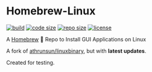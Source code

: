# Homebrew-Linux

[![build](https://img.shields.io/github/workflow/status/ivaquero/homebrew-linux/CI.svg)](https://img.shields.io/github/workflow/status/ivaquero/homebrew-linux/CI.svg)
[![code size](https://img.shields.io/github/languages/code-size/ivaquero/homebrew-linux.svg)](https://img.shields.io/github/languages/code-size/ivaquero/homebrew-linux.svg)
[![repo size](https://img.shields.io/github/repo-size/ivaquero/homebrew-linux.svg)](https://img.shields.io/github/repo-size/ivaquero/homebrew-linux.svg)
[![license](https://img.shields.io/github/license/ivaquero/homebrew-linux)](https://img.shields.io/github/license/ivaquero/homebrew-linux)

A [Homebrew](https://github.com/Homebrew/brew) 🍺 Repo to Install GUI Applications on Linux

A fork of [athrunsun/linuxbinary](https://github.com/athrunsun/homebrew-linuxbinary/), but with **latest updates**.

Created for testing.
